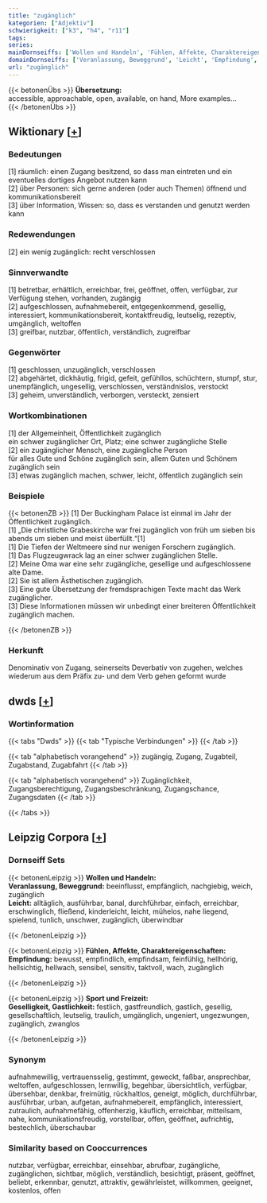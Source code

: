 ```yaml
---
title: "zugänglich"
kategorien: ["Adjektiv"]
schwierigkeit: ["k3", "h4", "r11"]
tags:
series:
mainDornseiffs: ['Wollen und Handeln', 'Fühlen, Affekte, Charaktereigenschaften', 'Sport und Freizeit']
domainDornseiffs: ['Veranlassung, Beweggrund', 'Leicht', 'Empfindung', 'Geselligkeit, Gastlichkeit']
url: "zugänglich"
---
```


{{< betonenÜbs >}}
**Übersetzung:**  
accessible, approachable, open, available, on hand, More examples...  
{{< /betonenÜbs >}}

## Wiktionary [[+](https://de.wiktionary.org/wiki/zugänglich)]

### Bedeutungen
[1] räumlich: einen Zugang besitzend, so dass man eintreten und ein eventuelles dortiges Angebot nutzen kann  
[2] über Personen: sich gerne anderen (oder auch Themen) öffnend und kommunikationsbereit  
[3] über Information, Wissen: so, dass es verstanden und genutzt werden kann  

### Redewendungen
[2] ein wenig zugänglich: recht verschlossen  

### Sinnverwandte
[1] betretbar, erhältlich, erreichbar, frei, geöffnet, offen, verfügbar, zur Verfügung stehen, vorhanden, zugängig  
[2] aufgeschlossen, aufnahmebereit, entgegenkommend, gesellig, interessiert, kommunikationsbereit, kontaktfreudig, leutselig, rezeptiv, umgänglich, weltoffen  
[3] greifbar, nutzbar, öffentlich, verständlich, zugreifbar  

### Gegenwörter
[1] geschlossen, unzugänglich, verschlossen  
[2] abgehärtet, dickhäutig, frigid, gefeit, gefühllos, schüchtern, stumpf, stur, unempfänglich, ungesellig, verschlossen, verständnislos, verstockt  
[3] geheim, unverständlich, verborgen, versteckt, zensiert  

### Wortkombinationen
[1] der Allgemeinheit, Öffentlichkeit zugänglich  
ein schwer zugänglicher Ort, Platz; eine schwer zugängliche Stelle  
[2] ein zugänglicher Mensch, eine zugängliche Person  
für alles Gute und Schöne zugänglich sein, allem Guten und Schönem zugänglich sein  
[3] etwas zugänglich machen, schwer, leicht, öffentlich zugänglich sein  

### Beispiele
{{< betonenZB >}}
[1] Der Buckingham Palace ist einmal im Jahr der Öffentlichkeit zugänglich.  
[1] „Die christliche Grabeskirche war frei zugänglich von früh um sieben bis abends um sieben und meist überfüllt.“[1]  
[1] Die Tiefen der Weltmeere sind nur wenigen Forschern zugänglich.  
[1] Das Flugzeugwrack lag an einer schwer zugänglichen Stelle.  
[2] Meine Oma war eine sehr zugängliche, gesellige und aufgeschlossene alte Dame.  
[2] Sie ist allem Ästhetischen zugänglich.  
[3] Eine gute Übersetzung der fremdsprachigen Texte macht das Werk zugänglicher.  
[3] Diese Informationen müssen wir unbedingt einer breiteren Öffentlichkeit zugänglich machen.  

{{< /betonenZB >}}
### Herkunft
Denominativ von Zugang, seinerseits Deverbativ von zugehen, welches wiederum aus dem Präfix zu- und dem Verb gehen geformt wurde  



## dwds [[+](https://www.dwds.de/wb/zugänglich)]

### Wortinformation
{{< tabs "Dwds" >}}
{{< tab "Typische Verbindungen" >}}
{{< /tab >}}

{{< tab "alphabetisch vorangehend" >}}
zugängig, Zugang, Zugabteil, Zugabstand, Zugabfahrt
{{< /tab >}}

{{< tab "alphabetisch vorangehend" >}}
Zugänglichkeit, Zugangsberechtigung, Zugangsbeschränkung, Zugangschance, Zugangsdaten
{{< /tab >}}

{{< /tabs >}}

## Leipzig Corpora [[+](https://corpora.uni-leipzig.de/en/res?word=zugänglich&corpusId=deu_newscrawl-public_2018)]

### Dornseiff Sets
{{< betonenLeipzig >}}
**Wollen und Handeln:**  
**Veranlassung, Beweggrund:** beeinflusst, empfänglich, nachgiebig, weich, zugänglich  
**Leicht:** alltäglich, ausführbar, banal, durchführbar, einfach, erreichbar, erschwinglich, fließend, kinderleicht, leicht, mühelos, nahe liegend, spielend, tunlich, unschwer, zugänglich, überwindbar  

{{< /betonenLeipzig >}}


{{< betonenLeipzig >}}
**Fühlen, Affekte, Charaktereigenschaften:**  
**Empfindung:** bewusst, empfindlich, empfindsam, feinfühlig, hellhörig, hellsichtig, hellwach, sensibel, sensitiv, taktvoll, wach, zugänglich  

{{< /betonenLeipzig >}}


{{< betonenLeipzig >}}
**Sport und Freizeit:**  
**Geselligkeit, Gastlichkeit:** festlich, gastfreundlich, gastlich, gesellig, gesellschaftlich, leutselig, traulich, umgänglich, ungeniert, ungezwungen, zugänglich, zwanglos  

{{< /betonenLeipzig >}}

### Synonym
aufnahmewillig, vertrauensselig, gestimmt, geweckt, faßbar, ansprechbar, weltoffen, aufgeschlossen, lernwillig, begehbar, übersichtlich, verfügbar, übersehbar, denkbar, freimütig, rückhaltlos, geneigt, möglich, durchführbar, ausführbar, urban, aufgetan, aufnahmebereit, empfänglich, interessiert, zutraulich, aufnahmefähig, offenherzig, käuflich, erreichbar, mitteilsam, nahe, kommunikationsfreudig, vorstellbar, offen, geöffnet, aufrichtig, bestechlich, überschaubar


### Similarity based on Cooccurrences
nutzbar, verfügbar, erreichbar, einsehbar, abrufbar, zugängliche, zugänglichen, sichtbar, möglich, verständlich, besichtigt, präsent, geöffnet, beliebt, erkennbar, genutzt, attraktiv, gewährleistet, willkommen, geeignet, kostenlos, offen

